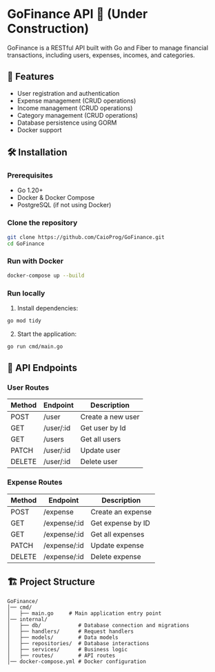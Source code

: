 # GoFinance API 🚧 (Under Construction)

GoFinance is a RESTful API built with Go and Fiber to manage financial transactions, including users, expenses, incomes, and categories.

## 🚀 Features
- User registration and authentication
- Expense management (CRUD operations)
- Income management (CRUD operations)
- Category management (CRUD operations)
- Database persistence using GORM
- Docker support

## 🛠 Installation
### Prerequisites
- Go 1.20+
- Docker & Docker Compose
- PostgreSQL (if not using Docker)

### Clone the repository
```sh
git clone https://github.com/CaioProg/GoFinance.git
cd GoFinance
```

### Run with Docker
```sh
docker-compose up --build
```

### Run locally
1. Install dependencies:
```sh
go mod tidy
```
2. Start the application:
```sh
go run cmd/main.go
```

## 📌 API Endpoints
### User Routes
| Method | Endpoint     | Description       |
|--------|--------------|-------------------|
| POST   | /user        | Create a new user |
| GET    | /user/:id    | Get user by Id    |
| GET    | /users       | Get all users     |
| PATCH  | /user/:id    | Update user       |
| DELETE | /user/:id    | Delete user       |

### Expense Routes
| Method | Endpoint       | Description |
|--------|-------------|-------------|
| POST   | /expense    | Create an expense |
| GET    | /expense/:id| Get expense by ID |
| GET    | /expense/:id| Get all expenses|
| PATCH  | /expense/:id| Update expense |
| DELETE | /expense/:id| Delete expense |

## 🏗 Project Structure
```
GoFinance/
│── cmd/
│   ├── main.go     # Main application entry point
│── internal/
│   ├── db/            # Database connection and migrations
│   ├── handlers/      # Request handlers
│   ├── models/        # Data models
│   ├── repositories/  # Database interactions
│   ├── services/      # Business logic
│   ├── routes/        # API routes
│── docker-compose.yml # Docker configuration

